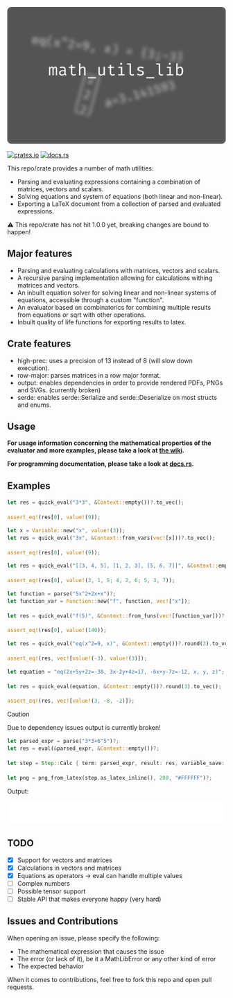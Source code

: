 <p align="center">
  <img src="./images/Banner.png" />
</p>


[![crates.io](https://img.shields.io/badge/crates.io-orange?style=for-the-badge&logo=rust)](https://crates.io/crates/math_utils_lib)
[![docs.rs](https://img.shields.io/badge/docs.rs-gray?style=for-the-badge&logo=docs.rs)](https://docs.rs/math_utils_lib/latest/math_utils_lib/)

This repo/crate provides a number of math utilities:

- Parsing and evaluating expressions containing a combination of matrices, vectors and scalars.
- Solving equations and system of equations (both linear and non-linear).
- Exporting a LaTeX document from a collection of parsed and evaluated expressions.

:warning: This repo/crate has not hit 1.0.0 yet, breaking changes are bound to happen!

## Major features

- Parsing and evaluating calculations with matrices, vectors and scalars.
- A recursive parsing implementation allowing for calculations withing matrices and vectors.
- An inbuilt equation solver for solving linear and non-linear systems of equations, accessible through a custom "function".
- An evaluator based on combinatorics for combining multiple results from equations or sqrt with other operations.
- Inbuilt quality of life functions for exporting results to latex.

## Crate features

- high-prec: uses a precision of 13 instead of 8 (will slow down execution).
- row-major: parses matrices in a row major format.
- output: enables dependencies in order to provide rendered PDFs, PNGs and SVGs. (currently broken)
- serde: enables serde::Serialize and serde::Deserialize on most structs and enums.

## Usage

**For usage information concerning the mathematical properties of the evaluator and more examples, please take a look at [the wiki](https://github.com/Waigo01/math_utils_lib/wiki).**

**For programming documentation, please take a look at [docs.rs](https://docs.rs/math_utils_lib/latest/math_utils_lib/).**


## Examples
```rust
let res = quick_eval("3*3", &Context::empty())?.to_vec();
    
assert_eq!(res[0], value!(9));
```

```rust
let x = Variable::new("x", value!(3));
let res = quick_eval("3x", &Context::from_vars(vec![x]))?.to_vec();

assert_eq!(res[0], value!(9));
```

```rust
let res = quick_eval("[[3, 4, 5], [1, 2, 3], [5, 6, 7]]", &Context::empty())?.to_vec();

assert_eq!(res[0], value!(3, 1, 5; 4, 2, 6; 5, 3, 7));
```

```rust
let function = parse("5x^2+2x+x")?;
let function_var = Function::new("f", function, vec!["x"]);

let res = quick_eval("f(5)", &Context::from_funs(vec![function_var]))?.to_vec();

assert_eq!(res[0], value!(140));
```

```rust
let res = quick_eval("eq(x^2=9, x)", &Context::empty())?.round(3).to_vec();
    
assert_eq!(res, vec![value!(-3), value!(3)]);
```

```rust
let equation = "eq(2x+5y+2z=-38, 3x-2y+4z=17, -6x+y-7z=-12, x, y, z)";

let res = quick_eval(equation, &Context::empty())?.round(3).to_vec();

assert_eq!(res, vec![value!(3, -8, -2)]);
```

> [!CAUTION]
> Due to dependency issues output is currently broken!

```rust
let parsed_expr = parse("3*3+6^5")?;
let res = eval(&parsed_expr, &Context::empty())?;

let step = Step::Calc { term: parsed_expr, result: res, variable_save: Some("x".to_string()) };

let png = png_from_latex(step.as_latex_inline(), 200, "#FFFFFF")?;
```

Output:

![For proper render visit github](./images/test.png)

## TODO

- [x] Support for vectors and matrices
- [x] Calculations in vectors and matrices
- [x] Equations as operators -> eval can handle multiple values
- [ ] Complex numbers
- [ ] Possible tensor support
- [ ] Stable API that makes everyone happy (very hard)

## Issues and Contributions

When opening an issue, please specify the following:

- The mathematical expression that causes the issue
- The error (or lack of it), be it a MathLibError or any other kind of error
- The expected behavior

When it comes to contributions, feel free to fork this repo and open pull requests.
